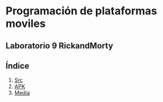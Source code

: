 # Programación de plataformas moviles
## Laboratorio 9 RickandMorty


## Índice
1. [Src](https://github.com/Kojimena/PM-RICK-MORTY/tree/Laboratorio8/app/src)
2. [APK](https://github.com/Kojimena/PM-RICK-MORTY/blob/Laboratorio8/app-debug.apk)
3. [Media]()
